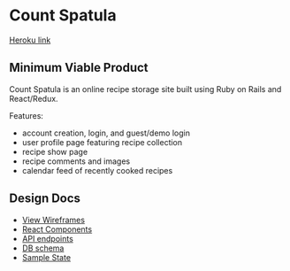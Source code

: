 # Count Spatula

[Heroku link][heroku]

[heroku]: http://herokuapp.component-hierarchy

## Minimum Viable Product

Count Spatula is an online recipe storage site built using Ruby on Rails and React/Redux.

Features:
* account creation, login, and guest/demo login
* user profile page featuring recipe collection
* recipe show page
* recipe comments and images
* calendar feed of recently cooked recipes

## Design Docs
* [View Wireframes][wireframes]
* [React Components][components]
* [API endpoints][api-endpoints]
* [DB schema][schema]
* [Sample State][sample-state]

[wireframes]: docs/wireframes
[components]: docs/component-hierarchy.md
[sample-state]: docs/sample-state.md
[api-endpoints]: docs/api-endpoints.md
[schema]: docs/schema.md
